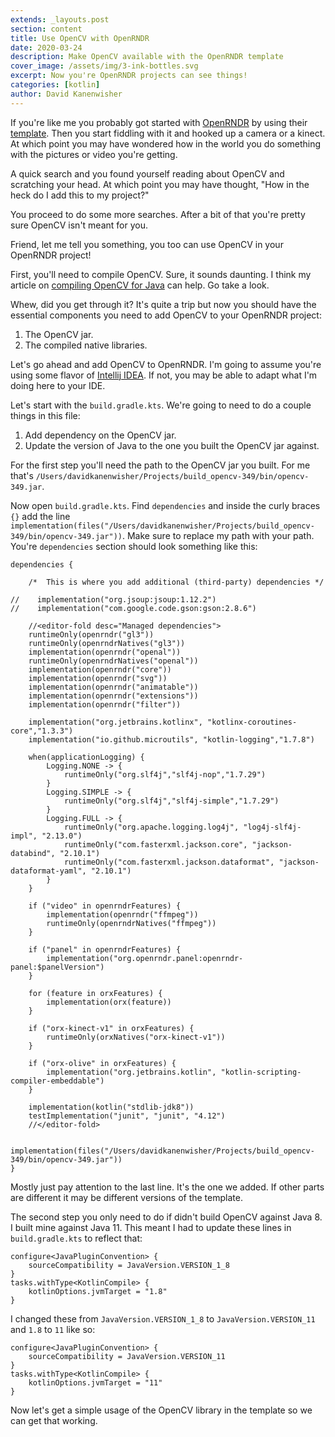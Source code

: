 ```yaml
---
extends: _layouts.post
section: content
title: Use OpenCV with OpenRNDR
date: 2020-03-24
description: Make OpenCV available with the OpenRNDR template
cover_image: /assets/img/3-ink-bottles.svg
excerpt: Now you're OpenRNDR projects can see things!
categories: [kotlin]
author: David Kanenwisher
---
```


If you're like me you probably got started with [OpenRNDR](https://openrndr.org/) by using their [template](https://github.com/openrndr/openrndr-template). Then you start fiddling with it and hooked up a camera or a kinect. At which point you may have wondered how in the world you do something with the pictures or video you're getting.

A quick search and you found yourself reading about OpenCV and scratching your head. At which point you may have thought, "How in the heck do I add this to my project?"

You proceed to do some more searches. After a bit of that you're pretty sure OpenCV isn't meant for you.

Friend, let me tell you something, you too can use OpenCV in your OpenRNDR project!

First, you'll need to compile OpenCV. Sure, it sounds daunting. I think my article on [compiling OpenCV for Java](blog/java-build-opencv) can help. Go take a look.

Whew, did you get through it? It's quite a trip but now you should have the essential components you need to add OpenCV to your OpenRNDR project:

1. The OpenCV jar.
2. The compiled native libraries.

Let's go ahead and add OpenCV to OpenRNDR. I'm going to assume you're using some flavor of [Intellij IDEA](https://www.jetbrains.com/idea/download/). If not, you may be able to adapt what I'm doing here to your IDE.

Let's start with the `build.gradle.kts`. We're going to need to do a couple things in this file:

1. Add dependency on the OpenCV jar.
2. Update the version of Java to the one you built the OpenCV jar against.

For the first step you'll need the path to the OpenCV jar you built. For me that's `/Users/davidkanenwisher/Projects/build_opencv-349/bin/opencv-349.jar`.

Now open `build.gradle.kts`. Find `dependencies` and inside the curly braces `{}` add the line `implementation(files("/Users/davidkanenwisher/Projects/build_opencv-349/bin/opencv-349.jar"))`. Make sure to replace my path with your path. You're `dependencies` section should look something like this:

```text
dependencies {

    /*  This is where you add additional (third-party) dependencies */

//    implementation("org.jsoup:jsoup:1.12.2")
//    implementation("com.google.code.gson:gson:2.8.6")

    //<editor-fold desc="Managed dependencies">
    runtimeOnly(openrndr("gl3"))
    runtimeOnly(openrndrNatives("gl3"))
    implementation(openrndr("openal"))
    runtimeOnly(openrndrNatives("openal"))
    implementation(openrndr("core"))
    implementation(openrndr("svg"))
    implementation(openrndr("animatable"))
    implementation(openrndr("extensions"))
    implementation(openrndr("filter"))

    implementation("org.jetbrains.kotlinx", "kotlinx-coroutines-core","1.3.3")
    implementation("io.github.microutils", "kotlin-logging","1.7.8")

    when(applicationLogging) {
        Logging.NONE -> {
            runtimeOnly("org.slf4j","slf4j-nop","1.7.29")
        }
        Logging.SIMPLE -> {
            runtimeOnly("org.slf4j","slf4j-simple","1.7.29")
        }
        Logging.FULL -> {
            runtimeOnly("org.apache.logging.log4j", "log4j-slf4j-impl", "2.13.0")
            runtimeOnly("com.fasterxml.jackson.core", "jackson-databind", "2.10.1")
            runtimeOnly("com.fasterxml.jackson.dataformat", "jackson-dataformat-yaml", "2.10.1")
        }
    }

    if ("video" in openrndrFeatures) {
        implementation(openrndr("ffmpeg"))
        runtimeOnly(openrndrNatives("ffmpeg"))
    }

    if ("panel" in openrndrFeatures) {
        implementation("org.openrndr.panel:openrndr-panel:$panelVersion")
    }

    for (feature in orxFeatures) {
        implementation(orx(feature))
    }

    if ("orx-kinect-v1" in orxFeatures) {
        runtimeOnly(orxNatives("orx-kinect-v1"))
    }

    if ("orx-olive" in orxFeatures) {
        implementation("org.jetbrains.kotlin", "kotlin-scripting-compiler-embeddable")
    }

    implementation(kotlin("stdlib-jdk8"))
    testImplementation("junit", "junit", "4.12")
    //</editor-fold>

    implementation(files("/Users/davidkanenwisher/Projects/build_opencv-349/bin/opencv-349.jar"))
}
```

Mostly just pay attention to the last line. It's the one we added. If other parts are different it may be different versions of the template.

The second step you only need to do if didn't build OpenCV against Java 8. I built mine against Java 11. This meant I had to update these lines in `build.gradle.kts` to reflect that:

```text
configure<JavaPluginConvention> {
    sourceCompatibility = JavaVersion.VERSION_1_8
}
tasks.withType<KotlinCompile> {
    kotlinOptions.jvmTarget = "1.8"
}
```

I changed these from `JavaVersion.VERSION_1_8` to `JavaVersion.VERSION_11` and `1.8` to `11` like so:

```text
configure<JavaPluginConvention> {
    sourceCompatibility = JavaVersion.VERSION_11
}
tasks.withType<KotlinCompile> {
    kotlinOptions.jvmTarget = "11"
}
```

Now let's get a simple usage of the OpenCV library in the template so we can get that working.